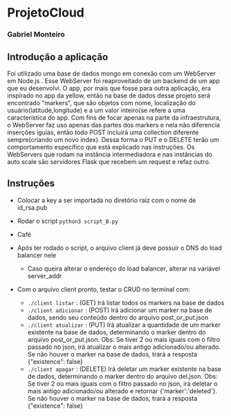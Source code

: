 # ProjetoCloud
### Gabriel Monteiro

## Introdução a aplicação

  Foi utilizado uma base de dados mongo em conexão com um WebServer em Node.js . Esse WebServer foi reaproveitado de um backend de um app que eu desenvolvi. O app, por mais que fosse para outra aplicação, era inspirado no app da yellow, então na base de dados desse projeto será encontrado "markers", que são objetos com nome, localização do usuário(latitude,longitude) e a um valor inteiro(se refere a uma característica do app. Com fins de focar apenas na parte da infraestrutura, o WebServer faz uso apenas das partes dos markers e nela não diferencia inserções iguias, então todo POST incluirá uma collection diferente sempre(criando um novo index). Dessa forma o PUT e o DELETE terão um comportamento específico que está explicado nas instruções. Os WebServers que rodam na instância intermediadora e nas instâncias do auto scale são servidores Flask que recebem um request e refaz outro.

## Instruções

 - Colocar a key a ser importada no diretório raiz com o nome de id_rsa.pub
 
 - Rodar o script `python3 script_B.py`
 
 - Café
 
 - Após ter rodado o script, o arquivo client já deve possuir o DNS do load balancer nele
   - Caso queira alterar o endereço do load balancer, alterar na variável server_addr
   
 - Com o arquivo client pronto, testar o CRUD no terminal com:
 
    - `./client listar` : (GET) Irá listar todos os markers na base de dados 
    - `./client adicionar` : (POST) Irá adicionar um marker na base de dados, sendo seu conteúdo dentro do arquivo post_or_put.json 
    - `./client atualizar` : (PUT) Irá atualizar a quantidade de um marker existente na base de dados, determinando o marker dentro do arquivo post_or_put.json.  Obs: Se tiver 2 ou mais iguais com o filtro passado no json, irá atualizar o mais antigo adicionado/ou alterado. Se não houver o marker na base de dados, trará a resposta {"existence": false} 
    - `./client apagar` : (DELETE) Irá deletar um marker existente na base de dados, determinando o marker dentro do arquivo del.json. Obs: Se tiver 2 ou mais iguais com o filtro passado no json, irá deletar o mais antigo adicionado/ou alterado e retornar {'marker':'deleted'}. Se não houver o marker na base de dados, trará a resposta {"existence": false} 
